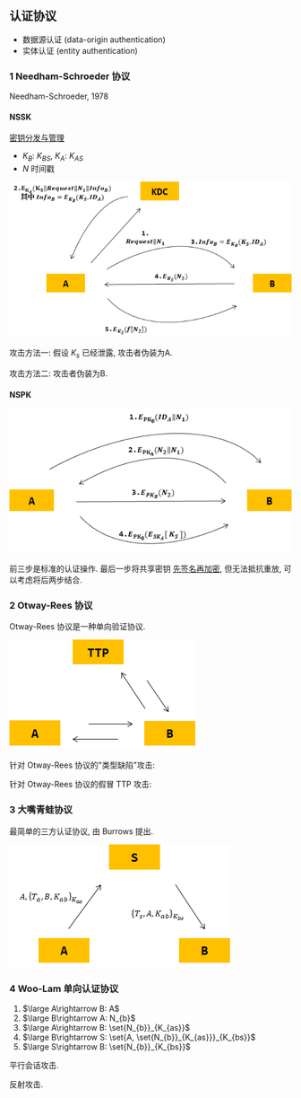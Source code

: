 
## 认证协议

- 数据源认证 (data-origin authentication)
- 实体认证 (entity authentication)

### 1 Needham-Schroeder 协议

Needham-Schroeder, 1978

#### NSSK

[密钥分发与管理](密钥分发与管理.md)

- $K_{B}$: $K_{BS}$, $K_{A}$: $K_{AS}$
- $N$ 时间戳

![|550](../../../attach/Pasted%20image%2020231015160659.png)

攻击方法一: 假设 $K_{s}$ 已经泄露, 攻击者伪装为A.


攻击方法二: 攻击者伪装为B.


#### NSPK

![|500](../../../attach/Pasted%20image%2020231015160719.png)

前三步是标准的认证操作. 最后一步将共享密钥 [先签名再加密](../../公钥密码/RSA/RSA-签名.md), 但无法抵抗重放, 可以考虑将后两步结合.

### 2 Otway-Rees 协议

Otway-Rees 协议是一种单向验证协议.

![|300](../../../attach/Pasted%20image%2020240104135808.png)

针对 Otway-Rees 协议的"类型缺陷"攻击:

针对 Otway-Rees 协议的假冒 TTP 攻击:



### 3 大嘴青蛙协议

最简单的三方认证协议, 由 Burrows 提出.

![|300](../../../attach/Pasted%20image%2020240104112105.png)

### 4 Woo-Lam 单向认证协议

1. $\large A\rightarrow B: A$
2. $\large B\rightarrow A: N_{b}$
3. $\large A\rightarrow B: \set{N_{b}}_{K_{as}}$
4. $\large B\rightarrow S: \set{A, \set{N_{b}}_{K_{as}}}_{K_{bs}}$
5. $\large S\rightarrow B: \set{N_{b}}_{K_{bs}}$



平行会话攻击.

反射攻击.

